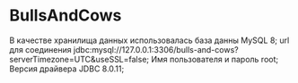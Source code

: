 # BullsAndCows

В качестве хранилища данных использовалась база данны MySQL 8;
url для соединения jdbc:mysql://127.0.0.1:3306/bulls-and-cows?serverTimezone=UTC&useSSL=false;
Имя пользователя и пароль root;
Версия драйвера JDBC 8.0.11;

